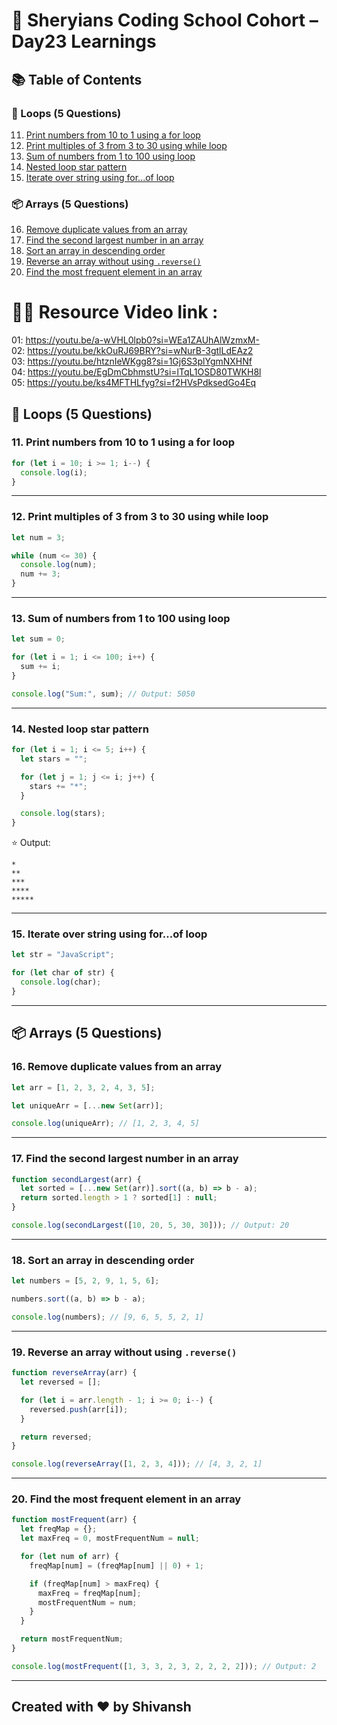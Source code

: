 # 🦁 Sheryians Coding School Cohort – Day23 Learnings

## 📚 Table of Contents

### 🔁 Loops (5 Questions)

11. [Print numbers from 10 to 1 using a for loop](#11-print-numbers-from-10-to-1-using-a-for-loop)
12. [Print multiples of 3 from 3 to 30 using while loop](#12-print-multiples-of-3-from-3-to-30-using-while-loop)
13. [Sum of numbers from 1 to 100 using loop](#13-sum-of-numbers-from-1-to-100-using-loop)
14. [Nested loop star pattern](#14-nested-loop-star-pattern)
15. [Iterate over string using for...of loop](#15-iterate-over-string-using-forof-loop)

### 📦 Arrays (5 Questions)

16. [Remove duplicate values from an array](#16-remove-duplicate-values-from-an-array)
17. [Find the second largest number in an array](#17-find-the-second-largest-number-in-an-array)
18. [Sort an array in descending order](#18-sort-an-array-in-descending-order)
19. [Reverse an array without using `.reverse()`](#19-reverse-an-array-without-using-reverse)
20. [Find the most frequent element in an array](#20-find-the-most-frequent-element-in-an-array)

# 🧑‍💻 Resource Video link : 
01: https://youtu.be/a-wVHL0lpb0?si=WEa1ZAUhAlWzmxM-      
02: https://youtu.be/kkOuRJ69BRY?si=wNurB-3gtlLdEAz2      
03: https://youtu.be/htznIeWKgg8?si=1Gj6S3plYgmNXHNf  
04: https://youtu.be/EgDmCbhmstU?si=lTqL1OSD80TWKH8l     
05: https://youtu.be/ks4MFTHLfyg?si=f2HVsPdksedGo4Eq

## 🔁 Loops (5 Questions)

### 11. Print numbers from 10 to 1 using a for loop

```js
for (let i = 10; i >= 1; i--) {
  console.log(i);
}
```

---

### 12. Print multiples of 3 from 3 to 30 using while loop

```js
let num = 3;

while (num <= 30) {
  console.log(num);
  num += 3;
}
```

---

### 13. Sum of numbers from 1 to 100 using loop

```js
let sum = 0;

for (let i = 1; i <= 100; i++) {
  sum += i;
}

console.log("Sum:", sum); // Output: 5050
```

---

### 14. Nested loop star pattern

```js
for (let i = 1; i <= 5; i++) {
  let stars = "";

  for (let j = 1; j <= i; j++) {
    stars += "*";
  }

  console.log(stars);
}
```

⭐ Output:

```
*
**
***
****
*****
```

---

### 15. Iterate over string using for...of loop

```js
let str = "JavaScript";

for (let char of str) {
  console.log(char);
}
```

---

## 📦 Arrays (5 Questions)

### 16. Remove duplicate values from an array

```js
let arr = [1, 2, 3, 2, 4, 3, 5];

let uniqueArr = [...new Set(arr)];

console.log(uniqueArr); // [1, 2, 3, 4, 5]
```

---

### 17. Find the second largest number in an array

```js
function secondLargest(arr) {
  let sorted = [...new Set(arr)].sort((a, b) => b - a);
  return sorted.length > 1 ? sorted[1] : null;
}

console.log(secondLargest([10, 20, 5, 30, 30])); // Output: 20
```

---

### 18. Sort an array in descending order

```js
let numbers = [5, 2, 9, 1, 5, 6];

numbers.sort((a, b) => b - a);

console.log(numbers); // [9, 6, 5, 5, 2, 1]
```

---

### 19. Reverse an array without using `.reverse()`

```js
function reverseArray(arr) {
  let reversed = [];

  for (let i = arr.length - 1; i >= 0; i--) {
    reversed.push(arr[i]);
  }

  return reversed;
}

console.log(reverseArray([1, 2, 3, 4])); // [4, 3, 2, 1]
```

---

### 20. Find the most frequent element in an array

```js
function mostFrequent(arr) {
  let freqMap = {};
  let maxFreq = 0, mostFrequentNum = null;

  for (let num of arr) {
    freqMap[num] = (freqMap[num] || 0) + 1;

    if (freqMap[num] > maxFreq) {
      maxFreq = freqMap[num];
      mostFrequentNum = num;
    }
  }

  return mostFrequentNum;
}

console.log(mostFrequent([1, 3, 3, 2, 3, 2, 2, 2, 2])); // Output: 2
```
---


## Created with ❤️ by Shivansh 